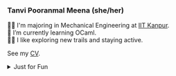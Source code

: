 <!--
**TanviPooranmal/TanviPooranmal** is a ✨ _special_ ✨ repository because its `README.md` (this file) appears on your GitHub profile. -->
### Tanvi Pooranmal Meena (she/her)
👩‍🎓 I'm majoring in Mechanical Engineering at [IIT Kanpur](https://www.iitk.ac.in/).  
🌱 I’m currently learning OCaml.  
🚴‍♀️ I like exploring new trails and staying active.  
<!--🤝 I contributed to [Astropy](https://github.com/astropy/astropy).  -->

See my [CV](https://drive.google.com/file/d/1X0k_9NCodCuM3C_k_VqecOmHQqGicRVN/view?usp=sharing).

<details>
  <summary> Just for Fun</summary>
  
  <!--START_SECTION:waka-->
![Code Time](http://img.shields.io/badge/Code%20Time-9%20hrs%2037%20mins-blue)

![Profile Views](http://img.shields.io/badge/Profile%20Views-5-blue)

**I'm a Night 🦉** 

```text
🌞 Morning                23 commits          █░░░░░░░░░░░░░░░░░░░░░░░░   02.91 % 
🌆 Daytime                197 commits         ██████░░░░░░░░░░░░░░░░░░░   24.91 % 
🌃 Evening                288 commits         █████████░░░░░░░░░░░░░░░░   36.41 % 
🌙 Night                  283 commits         █████████░░░░░░░░░░░░░░░░   35.78 % 
```
📅 **I'm Most Productive on Saturday** 

```text
Monday                   71 commits          ██░░░░░░░░░░░░░░░░░░░░░░░   08.98 % 
Tuesday                  103 commits         ███░░░░░░░░░░░░░░░░░░░░░░   13.02 % 
Wednesday                93 commits          ███░░░░░░░░░░░░░░░░░░░░░░   11.76 % 
Thursday                 64 commits          ██░░░░░░░░░░░░░░░░░░░░░░░   08.09 % 
Friday                   176 commits         ██████░░░░░░░░░░░░░░░░░░░   22.25 % 
Saturday                 200 commits         ██████░░░░░░░░░░░░░░░░░░░   25.28 % 
Sunday                   84 commits          ███░░░░░░░░░░░░░░░░░░░░░░   10.62 % 
```


📊 **This Week I Spent My Time On** 

```text
🕑︎ Time Zone: Asia/Kolkata

💬 Programming Languages: 
Markdown                 3 hrs 38 mins       █████████░░░░░░░░░░░░░░░░   37.81 % 
YAML                     2 hrs 9 mins        ██████░░░░░░░░░░░░░░░░░░░   22.47 % 
Go                       1 hr 33 mins        ████░░░░░░░░░░░░░░░░░░░░░   16.24 % 
reStructuredText         1 hr 4 mins         ███░░░░░░░░░░░░░░░░░░░░░░   11.15 % 
Lua                      30 mins             █░░░░░░░░░░░░░░░░░░░░░░░░   05.35 % 

🔥 Editors: 
VS Code                  8 hrs 45 mins       ███████████████████████░░   90.94 % 
Neovim                   48 mins             ██░░░░░░░░░░░░░░░░░░░░░░░   08.43 % 
Unknown Editor           3 mins              ░░░░░░░░░░░░░░░░░░░░░░░░░   00.63 % 

💻 Operating System: 
Linux                    9 hrs 37 mins       █████████████████████████   100.00 % 
```

**I Mostly Code in JavaScript** 

```text
JavaScript               11 repos            ████████░░░░░░░░░░░░░░░░░   30.56 % 
Go                       3 repos             ██░░░░░░░░░░░░░░░░░░░░░░░   08.33 % 
TypeScript               2 repos             █░░░░░░░░░░░░░░░░░░░░░░░░   05.56 % 
Lua                      1 repo              █░░░░░░░░░░░░░░░░░░░░░░░░   02.78 % 
TeX                      1 repo              █░░░░░░░░░░░░░░░░░░░░░░░░   02.78 % 
```



**Timeline**

![Lines of Code chart](https://raw.githubusercontent.com/tanvincible/tanvincible/main/assets/bar_graph.png)


 Last Updated on 11/12/2024 18:40:30 UTC
<!--END_SECTION:waka-->
</details>
